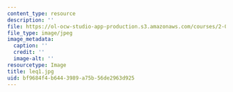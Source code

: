 ```yaml
---
content_type: resource
description: ''
file: https://ol-ocw-studio-app-production.s3.amazonaws.com/courses/2-003-modeling-dynamics-and-control-i-spring-2005/bf9684f4b6443989a75b56de2963d925_leq1.jpg
file_type: image/jpeg
image_metadata:
  caption: ''
  credit: ''
  image-alt: ''
resourcetype: Image
title: leq1.jpg
uid: bf9684f4-b644-3989-a75b-56de2963d925
---
```

